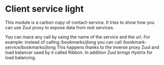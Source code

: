 # Client service light

This module is a carbon copy of contact-service. It tries to show how you can use Zuul proxy to expose data from rest services.

You can mace any call by using the name of the service and the url.
For example:
instead of calling <url>/bookmarks/jlong you can call <url>/bookmark-service/bookmarks/jlong
This happens thanks to the inverse proxy Zuul and load balancer used by it called Ribbon. In addition Zuul brings Hystrix for load balancing.